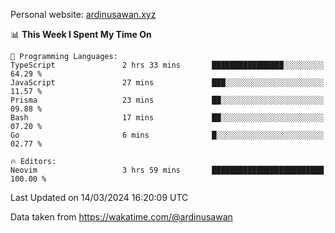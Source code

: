 Personal website: [ardinusawan.xyz](https://ardinusawan.xyz)

<!--START_SECTION:waka-->
📊 **This Week I Spent My Time On** 

```text
💬 Programming Languages: 
TypeScript               2 hrs 33 mins       ████████████████░░░░░░░░░   64.29 % 
JavaScript               27 mins             ███░░░░░░░░░░░░░░░░░░░░░░   11.57 % 
Prisma                   23 mins             ██░░░░░░░░░░░░░░░░░░░░░░░   09.88 % 
Bash                     17 mins             ██░░░░░░░░░░░░░░░░░░░░░░░   07.20 % 
Go                       6 mins              █░░░░░░░░░░░░░░░░░░░░░░░░   02.77 % 

🔥 Editors: 
Neovim                   3 hrs 59 mins       █████████████████████████   100.00 % 
```


 Last Updated on 14/03/2024 16:20:09 UTC
<!--END_SECTION:waka-->
Data taken from https://wakatime.com/@ardinusawan
